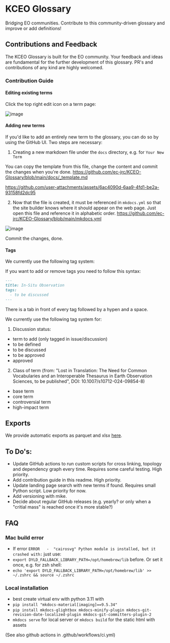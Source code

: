 # KCEO Glossary
Bridging EO communities. Contribute to this community-driven glossary and improve or add definitions!

## Contributions and Feedback
The KCEO Glossary is built for the EO community. Your feedback and ideas are fundamental for the further development of this glossary. PR's and contributions of any kind are highly welcomed. 

### Contribution Guide

#### Editing existing terms 
Click the top right edit icon on a term page: 

![image](https://github.com/user-attachments/assets/f8a3a10a-f91d-45fa-8c83-957057dab9ef)

#### Adding new terms 
If you'd like to add an entirely new term to the glossary, you can do so by using the GitHub UI. Two steps are necessary: 

1. Creating a new markdown file under the `docs` directory, e.g. for `Your New Term`

You can copy the template from this file, change the content and commit the changes when you're done.
https://github.com/ec-jrc/KCEO-Glossary/blob/main/docs/_template.md

https://github.com/user-attachments/assets/6ac4090d-6aa9-4fd1-be2a-93158fd2dc95

2. Now that the file is created, it must be referenced in `mkdocs.yml` so that the site builder knows where it should appear on the web page. Just open this file and reference it in alphabetic order.
https://github.com/ec-jrc/KCEO-Glossary/blob/main/mkdocs.yml

![image](https://github.com/user-attachments/assets/2c510f52-02c7-4cac-bc16-3bbfc5ffca3b)

Commit the changes, done.

#### Tags 
We currently use the following tag system: 

If you want to add or remove tags you need to follow this syntax:

```markdown
---
title: In-Situ Observation
tags:
  - to be discussed
---
```
There is a tab in front of every tag followed by a hypen and a space.

We currently use the following tag system for: 

1. Discussion status:
- term to add (only tagged in issue/discussion)
- to be defined
- to be discussed
- to be approved
- approved

2. Class of term (from: "Lost in Translation: The Need for Common Vocabularies and an Interoperable Thesaurus in Earth Observation Sciences, to be published", DOI: 10.1007/s10712-024-09854-8)
- base term
- core term
- controversial term
- high-impact term

## Exports 
We provide automatic exports as parquet and xlsx [here](https://github.com/ec-jrc/KCEO-Glossary/tree/main/exports). 

## To Do's:
- Update GitHub actions to run custom scripts for cross linking, topology and dependency graph every time. Requires some careful testing. High priority.
- Add contribution guide in this readme. High priority.
- Update landing page search with new terms if found. Requires small Python script. Low priority for now.
- Add versioning with mike.
- Decide about regular GitHub releases (e.g. yearly? or only when a "critial mass" is reached once it's more stable?)

## FAQ
### Mac build error
- If error `ERROR   -  "cairosvg" Python module is installed, but it crashed with:` just use:
- `export DYLD_FALLBACK_LIBRARY_PATH=/opt/homebrew/lib` before. Or set it once, e.g. for zsh shell:
- `echo 'export DYLD_FALLBACK_LIBRARY_PATH=/opt/homebrew/lib' >> ~/.zshrc && source ~/.zshrc`

### Local installation
- best create virtual env with python 3.11 with 
- `pip install "mkdocs-material[imaging]==9.5.34"`
- `pip install mkdocs-glightbox mkdocs-minify-plugin mkdocs-git-revision-date-localized-plugin mkdocs-git-committers-plugin-2`
- `mkdocs serve` for local server or `mkdocs build` for the static html with assets

(See also github actions in .github/workflows/ci.yml)
